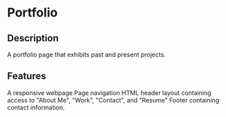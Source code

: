 # Portfolio

## Description 

A portfolio page that exhibits past and present projects. 

## Features

A responsive webpage 
Page navigation
HTML header layout containing access to "About Me", "Work", "Contact", and "Resume"
Footer containing contact information.




